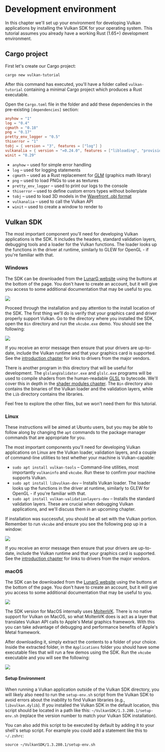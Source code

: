 # Development environment

In this chapter we'll set up your environment for developing Vulkan applications by installing the Vulkan SDK for your operating system. This tutorial assumes you already have a working Rust (1.65+) development environment.

## Cargo project

First let's create our Cargo project:

`cargo new vulkan-tutorial`

After this command has executed, you'll have a folder called `vulkan-tutorial` containing a minimal Cargo project which produces a Rust executable.

Open the `Cargo.toml` file in the folder and add these dependencies in the pre-existing `[dependencies]` section:

```toml
anyhow = "1"
log = "0.4"
cgmath = "0.18"
png = "0.17"
pretty_env_logger = "0.5"
thiserror = "1"
tobj = { version = "3", features = ["log"] }
vulkanalia = { version = "=0.24.0", features = ["libloading", "provisional", "window"] }
winit = "0.29"
```

* `anyhow` &ndash; used for simple error handling
* `log` &ndash; used for logging statements
* `cgmath` &ndash; used as a Rust replacement for [GLM](https://glm.g-truc.net/0.9.9/index.html) (graphics math library)
* `png` &ndash; used to load PNGs to use as textures
* `pretty_env_logger` &ndash; used to print our logs to the console
* `thiserror` &ndash; used to define custom errors types without boilerplate
* `tobj` &ndash; used to load 3D models in the [Wavefront .obj format](https://en.wikipedia.org/wiki/Wavefront_.obj_file)
* `vulkanalia` &ndash; used to call the Vulkan API
* `winit` &ndash; used to create a window to render to

## Vulkan SDK

The most important component you'll need for developing Vulkan applications is the SDK. It includes the headers, standard validation layers, debugging tools and a loader for the Vulkan functions. The loader looks up the functions in the driver at runtime, similarly to GLEW for OpenGL - if you're familiar with that.

### Windows

The SDK can be downloaded from the [LunarG website](https://vulkan.lunarg.com/) using the buttons at the bottom of the page. You don't have to create an account, but it will give you access to some additional documentation that may be useful to you.

![](./images/vulkan_sdk_download_buttons.png)

Proceed through the installation and pay attention to the install location of the SDK. The first thing we'll do is verify that your graphics card and driver properly support Vulkan. Go to the directory where you installed the SDK, open the `Bin` directory and run the `vkcube.exe` demo. You should see the following:

![](./images/cube_demo.png)

If you receive an error message then ensure that your drivers are up-to-date, include the Vulkan runtime and that your graphics card is supported. See the [introduction chapter](introduction.html) for links to drivers from the major vendors.

There is another program in this directory that will be useful for development. The `glslangValidator.exe` and `glslc.exe` programs will be used to compile shaders from the human-readable [GLSL](https://en.wikipedia.org/wiki/OpenGL_Shading_Language) to bytecode. We'll cover this in depth in the [shader modules chapter](pipeline/shader_modules.html). The `Bin` directory also contains the binaries of the Vulkan loader and the validation layers, while the `Lib` directory contains the libraries.

Feel free to explore the other files, but we won't need them for this tutorial.

### Linux

These instructions will be aimed at Ubuntu users, but you may be able to follow along by changing the `apt` commands to the package manager commands that are appropriate for you.

The most important components you'll need for developing Vulkan applications on Linux are the Vulkan loader, validation layers, and a couple of command-line utilities to test whether your machine is Vulkan-capable:

* `sudo apt install vulkan-tools` &ndash; Command-line utilities, most importantly `vulkaninfo` and `vkcube`. Run these to confirm your machine supports Vulkan.
* `sudo apt install libvulkan-dev` &ndash; Installs Vulkan loader. The loader looks up the functions in the driver at runtime, similarly to GLEW for OpenGL - if you're familiar with that.
* `sudo apt install vulkan-validationlayers-dev` &ndash; Installs the standard validation layers. These are crucial when debugging Vulkan applications, and we'll discuss them in an upcoming chapter.

If installation was successful, you should be all set with the Vulkan portion. Remember to run `vkcube` and ensure you see the following pop up in a window:

![](./images/cube_demo_nowindow.png)

If you receive an error message then ensure that your drivers are up-to-date, include the Vulkan runtime and that your graphics card is supported. See the [introduction chapter](introduction.html) for links to drivers from the major vendors.

### macOS

The SDK can be downloaded from the [LunarG website](https://vulkan.lunarg.com/) using the buttons at the bottom of the page. You don't have to create an account, but it will give you access to some additional documentation that may be useful to you.

![](./images/vulkan_sdk_download_buttons.png)

The SDK version for MacOS internally uses [MoltenVK](https://moltengl.com/). There is no native support for Vulkan on MacOS, so what MoltenVK does is act as a layer that translates Vulkan API calls to Apple's Metal graphics framework. With this you can take advantage of debugging and performance benefits of Apple's Metal framework.

After downloading it, simply extract the contents to a folder of your choice. Inside the extracted folder, in the `Applications` folder you should have some executable files that will run a few demos using the SDK. Run the `vkcube` executable and you will see the following:

![](./images/cube_demo_mac.png)

#### Setup Environment

When running a Vulkan application outside of the Vulkan SDK directory, you will likely also need to run the `setup-env.sh` script from the Vulkan SDK to avoid errors about the inability to find Vulkan libraries (e.g., `libvulkan.dylib`). If you installed the Vulkan SDK in the default location, this script should be located in a path like this: `~/VulkanSDK/1.3.280.1/setup-env.sh` (replace the version number to match your Vulkan SDK installation).

You can also add this script to be executed by default by adding it to your shell's setup script. For example you could add a statement like this to `~/.zshrc`:

```
source ~/VulkanSDK/1.3.280.1/setup-env.sh
```
